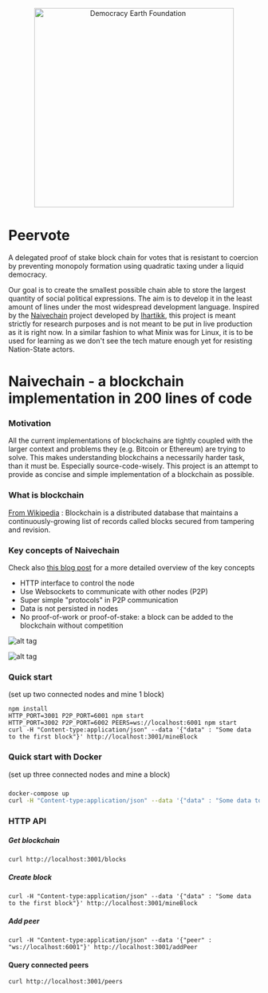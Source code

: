 <p align="center">
<img src="http://github.com/DemocracyEarth/sovereign/public/images/democracy-earth.png" width="400" title="Democracy Earth Foundation">
</p>

# Peervote

A delegated proof of stake block chain for votes that is resistant to coercion by preventing monopoly formation using quadratic taxing under a liquid democracy.

Our goal is to create the smallest possible chain able to store the largest quantity of social political expressions. The aim is to develop it in the least amount of lines under the most widespread development language. Inspired by the [Naivechain](https://medium.com/@lhartikk/a-blockchain-in-200-lines-of-code-963cc1cc0e54) project developed by [lhartikk](http://github.com/lhartikk), this project is meant strictly for research purposes and is not meant to be put in live production as it is right now. In a similar fashion to what Minix was for Linux, it is to be used for learning as we don't see the tech mature enough yet for resisting Nation-State actors. 


# Naivechain - a blockchain implementation in 200 lines of code

### Motivation
All the current implementations of blockchains are tightly coupled with the larger context and problems they (e.g. Bitcoin or Ethereum) are trying to solve. This makes understanding blockchains a necessarily harder task, than it must be. Especially source-code-wisely. This project is an attempt to provide as concise and simple implementation of a blockchain as possible.


### What is blockchain
[From Wikipedia](https://en.wikipedia.org/wiki/Blockchain_(database)) : Blockchain is a distributed database that maintains a continuously-growing list of records called blocks secured from tampering and revision.

### Key concepts of Naivechain
Check also [this blog post](https://medium.com/@lhartikk/a-blockchain-in-200-lines-of-code-963cc1cc0e54#.dttbm9afr5) for a more detailed overview of the key concepts
* HTTP interface to control the node
* Use Websockets to communicate with other nodes (P2P)
* Super simple "protocols" in P2P communication
* Data is not persisted in nodes
* No proof-of-work or proof-of-stake: a block can be added to the blockchain without competition


![alt tag](naivechain_blockchain.png)

![alt tag](naivechain_components.png)

### Quick start
(set up two connected nodes and mine 1 block)
```
npm install
HTTP_PORT=3001 P2P_PORT=6001 npm start
HTTP_PORT=3002 P2P_PORT=6002 PEERS=ws://localhost:6001 npm start
curl -H "Content-type:application/json" --data '{"data" : "Some data to the first block"}' http://localhost:3001/mineBlock
```

### Quick start with Docker
(set up three connected nodes and mine a block)
###
```sh
docker-compose up
curl -H "Content-type:application/json" --data '{"data" : "Some data to the first block"}' http://localhost:3001/mineBlock
```

### HTTP API
##### Get blockchain
```
curl http://localhost:3001/blocks
```
##### Create block
```
curl -H "Content-type:application/json" --data '{"data" : "Some data to the first block"}' http://localhost:3001/mineBlock
```
##### Add peer
```
curl -H "Content-type:application/json" --data '{"peer" : "ws://localhost:6001"}' http://localhost:3001/addPeer
```
#### Query connected peers
```
curl http://localhost:3001/peers
```
